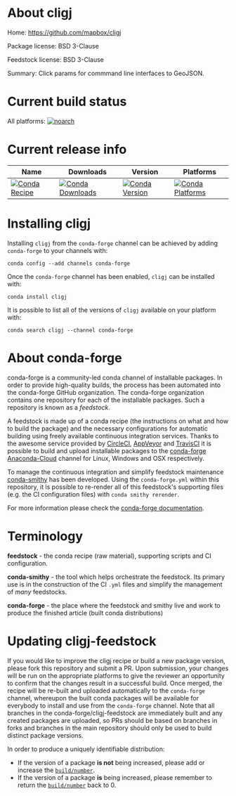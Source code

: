 About cligj
===========

Home: https://github.com/mapbox/cligj

Package license: BSD 3-Clause

Feedstock license: BSD 3-Clause

Summary: Click params for commmand line interfaces to GeoJSON.



Current build status
====================

All platforms:
[![noarch](https://img.shields.io/circleci/project/github/conda-forge/cligj-feedstock/master.svg?label=noarch)](https://circleci.com/gh/conda-forge/cligj-feedstock)

Current release info
====================

| Name | Downloads | Version | Platforms |
| --- | --- | --- | --- |
| [![Conda Recipe](https://img.shields.io/badge/recipe-cligj-green.svg)](https://anaconda.org/conda-forge/cligj) | [![Conda Downloads](https://img.shields.io/conda/dn/conda-forge/cligj.svg)](https://anaconda.org/conda-forge/cligj) | [![Conda Version](https://img.shields.io/conda/vn/conda-forge/cligj.svg)](https://anaconda.org/conda-forge/cligj) | [![Conda Platforms](https://img.shields.io/conda/pn/conda-forge/cligj.svg)](https://anaconda.org/conda-forge/cligj) |

Installing cligj
================

Installing `cligj` from the `conda-forge` channel can be achieved by adding `conda-forge` to your channels with:

```
conda config --add channels conda-forge
```

Once the `conda-forge` channel has been enabled, `cligj` can be installed with:

```
conda install cligj
```

It is possible to list all of the versions of `cligj` available on your platform with:

```
conda search cligj --channel conda-forge
```


About conda-forge
=================

conda-forge is a community-led conda channel of installable packages.
In order to provide high-quality builds, the process has been automated into the
conda-forge GitHub organization. The conda-forge organization contains one repository
for each of the installable packages. Such a repository is known as a *feedstock*.

A feedstock is made up of a conda recipe (the instructions on what and how to build
the package) and the necessary configurations for automatic building using freely
available continuous integration services. Thanks to the awesome service provided by
[CircleCI](https://circleci.com/), [AppVeyor](http://www.appveyor.com/)
and [TravisCI](https://travis-ci.org/) it is possible to build and upload installable
packages to the [conda-forge](https://anaconda.org/conda-forge)
[Anaconda-Cloud](http://docs.anaconda.org/) channel for Linux, Windows and OSX respectively.

To manage the continuous integration and simplify feedstock maintenance
[conda-smithy](http://github.com/conda-forge/conda-smithy) has been developed.
Using the ``conda-forge.yml`` within this repository, it is possible to re-render all of
this feedstock's supporting files (e.g. the CI configuration files) with ``conda smithy rerender``.

For more information please check the [conda-forge documentation](https://conda-forge.org/docs/).

Terminology
===========

**feedstock** - the conda recipe (raw material), supporting scripts and CI configuration.

**conda-smithy** - the tool which helps orchestrate the feedstock.
                   Its primary use is in the construction of the CI ``.yml`` files
                   and simplify the management of *many* feedstocks.

**conda-forge** - the place where the feedstock and smithy live and work to
                  produce the finished article (built conda distributions)


Updating cligj-feedstock
========================

If you would like to improve the cligj recipe or build a new
package version, please fork this repository and submit a PR. Upon submission,
your changes will be run on the appropriate platforms to give the reviewer an
opportunity to confirm that the changes result in a successful build. Once
merged, the recipe will be re-built and uploaded automatically to the
`conda-forge` channel, whereupon the built conda packages will be available for
everybody to install and use from the `conda-forge` channel.
Note that all branches in the conda-forge/cligj-feedstock are
immediately built and any created packages are uploaded, so PRs should be based
on branches in forks and branches in the main repository should only be used to
build distinct package versions.

In order to produce a uniquely identifiable distribution:
 * If the version of a package **is not** being increased, please add or increase
   the [``build/number``](http://conda.pydata.org/docs/building/meta-yaml.html#build-number-and-string).
 * If the version of a package **is** being increased, please remember to return
   the [``build/number``](http://conda.pydata.org/docs/building/meta-yaml.html#build-number-and-string)
   back to 0.